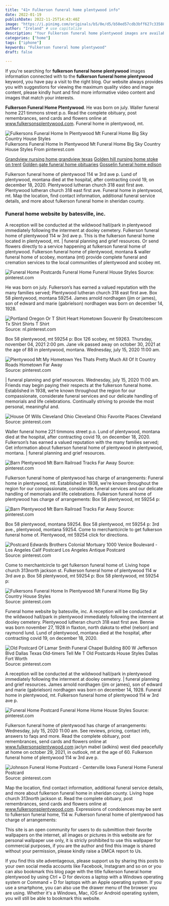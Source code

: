 ```yaml
---
title: "41+ Fulkerson funeral home plentywood info"
date: 2022-01-19
publishDate: 2022-11-25T14:43:40Z
image: "https://i.pinimg.com/originals/b5/0e/d5/b50ed57cdb3bff627c335885388a95d7.jpg"
author: "Ireland" # use capitalize
description: "Your Fulkerson funeral home plentywood images are available in this site. Fulkerson funeral home plentywood are a topic that is being searched for and liked by netizens now. You can Download the Fulkerson funeral home plentywood files here. Find and Download all free photos and vectors."
categories: ["home"]
tags: ["iphone"]
keywords: "Fulkerson funeral home plentywood"
draft: false

---
```


If you're searching for **fulkerson funeral home plentywood** images information connected with to the **fulkerson funeral home plentywood** keyword, you have pay a visit to the right  blog.  Our website always  provides you with  suggestions  for viewing  the maximum  quality video and image  content, please kindly hunt and find more informative video content and images  that match your interests.

**Fulkerson Funeral Home Plentywood**. He was born on july. Waller funeral home 221 timmons street p.o. Read the complete obituary, post remembrances, send cards and flowers online at www.fulkersonsplentywood.com. Funeral home in plentywood, mt.

![Fulkersons Funeral Home In Plentywood Mt Funeral Home Big Sky Country House Styles](https://i.pinimg.com/originals/e3/d5/9a/e3d59ab46923d90dc912eb951d197cea.jpg "Fulkersons Funeral Home In Plentywood Mt Funeral Home Big Sky Country House Styles")
Fulkersons Funeral Home In Plentywood Mt Funeral Home Big Sky Country House Styles From pinterest.com

[Grandview nursing home grandview texas](/grandview-nursing-home-grandview-texas/)
[Golden hill nursing home stoke on trent](/golden-hill-nursing-home-stoke-on-trent/)
[Golden gate funeral home obituaries](/golden-gate-funeral-home-obituaries/)
[Gosselin funeral home edison](/gosselin-funeral-home-edison/)

Fulkerson funeral home of plentywood 114 w 3rd ave p. Lund of plentywood, montana died at the hospital, after contracting covid 19, on december 18, 2020. Plentywood lutheran church 318 east first ave. Plentywood lutheran church 318 east first ave. Funeral home in plentywood, mt. Map the location, find contact information, additional funeral service details, and more about fulkerson funeral home in sheridan county.

### Funeral home website by batesville, inc.

A reception will be conducted at the wildwood hall/park in plentywood immediately following the interment at dooley cemetery. Fulkerson funeral home of plentywood 114 w 3rd ave p. This is the fulkerson funeral home located in plentywood, mt. | funeral planning and grief resources. Or send flowers directly to a service happening at fulkerson funeral home of plentywood. Fulkerson funeral home of plentywood, montana &amp; waller funeral home of scobey, montana (mt) provide complete funeral and cremation services to the local communities of plentywood and scobey mt.


![Funeral Home Postcards Funeral Home Funeral House Styles](https://i.pinimg.com/originals/fd/db/86/fddb86e954f5a61749ab122ce065dd2d.jpg "Funeral Home Postcards Funeral Home Funeral House Styles")
Source: pinterest.com

He was born on july. Fulkerson’s has earned a valued reputation with the many families served; Plentywood lutheran church 318 east first ave. Box 58 plentywood, montana 59254. James arnold nordhagen (jim or james), son of edward and marie (gabrielson) nordhagen was born on december 14, 1928.

![Portland Oregon Or T Shirt Heart Hometown Souvenir By Greatciteescom Tx Shirt Shirts T Shirt](https://i.pinimg.com/474x/e5/6b/01/e56b01dc9b2f2855857f9c2f96bd3651--new-york-city-maps.jpg "Portland Oregon Or T Shirt Heart Hometown Souvenir By Greatciteescom Tx Shirt Shirts T Shirt")
Source: nl.pinterest.com

Box 58 plentywood, mt 59254 p: Box 126 scobey, mt 59263. Thursday, november 04, 2021 2:00 pm. Jane vik passed away on october 30, 2021 at the age of 88 in plentywood, montana. Wednesday, july 15, 2020 11:00 am.

![Plentywood Mt My Hometown Yes Thats Pretty Much All Of It Country Roads Hometown Far Away](https://i.pinimg.com/originals/ec/69/b2/ec69b215e4af1dbda776cbb644b5b31b.jpg "Plentywood Mt My Hometown Yes Thats Pretty Much All Of It Country Roads Hometown Far Away")
Source: pinterest.com

| funeral planning and grief resources. Wednesday, july 15, 2020 11:00 am. Friends may begin paying their respects at the fulkerson funeral home. Established in 1938, we’re known throughout the region for our compassionate, considerate funeral services and our delicate handling of memorials and life celebrations. Continually striving to provide the most personal, meaningful and.

![House Of Wills Cleveland Ohio Cleveland Ohio Favorite Places Cleveland](https://i.pinimg.com/originals/68/64/56/68645690a1c017f4bb882948d147e201.jpg "House Of Wills Cleveland Ohio Cleveland Ohio Favorite Places Cleveland")
Source: pinterest.com

Waller funeral home 221 timmons street p.o. Lund of plentywood, montana died at the hospital, after contracting covid 19, on december 18, 2020. Fulkerson’s has earned a valued reputation with the many families served; Get information about fulkerson funeral home of plentywood in plentywood, montana. | funeral planning and grief resources.

![Barn Plentywood Mt Barn Railroad Tracks Far Away](https://i.pinimg.com/150x150/66/7d/aa/667daa436a55c9102a13262792995e93.jpg "Barn Plentywood Mt Barn Railroad Tracks Far Away")
Source: pinterest.com

Fulkerson funeral home of plentywood has charge of arrangements: Funeral home in plentywood, mt. Established in 1938, we’re known throughout the region for our compassionate, considerate funeral services and our delicate handling of memorials and life celebrations. Fulkerson funeral home of plentywood has charge of arrangements: Box 58 plentywood, mt 59254 p:

![Barn Plentywood Mt Barn Railroad Tracks Far Away](https://i.pinimg.com/474x/61/d4/f5/61d4f5bae4e1657b77209fbb3692998f--barns.jpg "Barn Plentywood Mt Barn Railroad Tracks Far Away")
Source: pinterest.com

Box 58 plentywood, montana 59254. Box 58 plentywood, mt 59254 p: 3rd ave., plentywood, montana 59254. Come to merchantcircle to get fulkerson funeral home of. Plentywood, mt 59254 click for directions.

![Postcard Edwards Brothers Colonial Mortuary 1000 Venice Boulevard - Los Angeles Calif Postcard Los Angeles Antique Postcard](https://i.pinimg.com/736x/d9/e3/60/d9e3600525e0e466f6a8eb6e2046e694--funeral-homes-office-buildings.jpg "Postcard Edwards Brothers Colonial Mortuary 1000 Venice Boulevard - Los Angeles Calif Postcard Los Angeles Antique Postcard")
Source: pinterest.com

Come to merchantcircle to get fulkerson funeral home of. Living hope church 313north jackson st. Fulkerson funeral home of plentywood 114 w 3rd ave p. Box 58 plentywood, mt 59254 p: Box 58 plentywood, mt 59254 p:

![Fulkersons Funeral Home In Plentywood Mt Funeral Home Big Sky Country House Styles](https://i.pinimg.com/originals/e3/d5/9a/e3d59ab46923d90dc912eb951d197cea.jpg "Fulkersons Funeral Home In Plentywood Mt Funeral Home Big Sky Country House Styles")
Source: pinterest.com

Funeral home website by batesville, inc. A reception will be conducted at the wildwood hall/park in plentywood immediately following the interment at dooley cemetery. Plentywood lutheran church 318 east first ave. Bennie was born november 27, 1928 in flaxton, north dakota to ethel (nelson) and raymond lund. Lund of plentywood, montana died at the hospital, after contracting covid 19, on december 18, 2020.

![Old Postcard Of Lamar Smith Funeral Chapel Building 800 W Jefferson Blvd Dallas Texas Old-timers Tell Me T Old Postcards House Styles Dallas Fort Worth](https://i.pinimg.com/736x/54/c6/be/54c6be7e3abfa479bc72f43f0d3214d3--funeral-homes-spanish-style.jpg "Old Postcard Of Lamar Smith Funeral Chapel Building 800 W Jefferson Blvd Dallas Texas Old-timers Tell Me T Old Postcards House Styles Dallas Fort Worth")
Source: pinterest.com

A reception will be conducted at the wildwood hall/park in plentywood immediately following the interment at dooley cemetery. | funeral planning and grief resources. James arnold nordhagen (jim or james), son of edward and marie (gabrielson) nordhagen was born on december 14, 1928. Funeral home in plentywood, mt. Fulkerson funeral home of plentywood 114 w 3rd ave p.

![Funeral Home Postcard Funeral Home Home House Styles](https://i.pinimg.com/originals/26/13/cf/2613cf4087af031836c58e30be7912f1.jpg "Funeral Home Postcard Funeral Home Home House Styles")
Source: pinterest.com

Fulkerson funeral home of plentywood has charge of arrangements: Wednesday, july 15, 2020 11:00 am. See reviews, pricing, contact info, answers to faqs and more. Read the complete obituary, post remembrances, send cards and flowers online at www.fulkersonsplentywood.com jaclyn mabel (adkins) west died peacefully at home on october 29, 2021, in outlook, mt at the age of 60. Fulkerson funeral home of plentywood 114 w 3rd ave p.

![Johnson Funeral Home Postcard - Centerville Iowa Funeral Home Funeral Postcard](https://i.pinimg.com/originals/b5/0e/d5/b50ed57cdb3bff627c335885388a95d7.jpg "Johnson Funeral Home Postcard - Centerville Iowa Funeral Home Funeral Postcard")
Source: pinterest.com

Map the location, find contact information, additional funeral service details, and more about fulkerson funeral home in sheridan county. Living hope church 313north jackson st. Read the complete obituary, post remembrances, send cards and flowers online at www.fulkersonsplentywood.com. Expressions of condolences may be sent to fulkerson funeral home, 114 w. Fulkerson funeral home of plentywood has charge of arrangements:

This site is an open community for users to do submittion their favorite wallpapers on the internet, all images or pictures in this website are for personal wallpaper use only, it is stricly prohibited to use this wallpaper for commercial purposes, if you are the author and find this image is shared without your permission, please kindly raise a DMCA report to Us.

If you find this site adventageous, please support us by sharing this posts to your own social media accounts like Facebook, Instagram and so on or you can also bookmark this blog page with the title fulkerson funeral home plentywood by using Ctrl + D for devices a laptop with a Windows operating system or Command + D for laptops with an Apple operating system. If you use a smartphone, you can also use the drawer menu of the browser you are using. Whether it's a Windows, Mac, iOS or Android operating system, you will still be able to bookmark this website.
